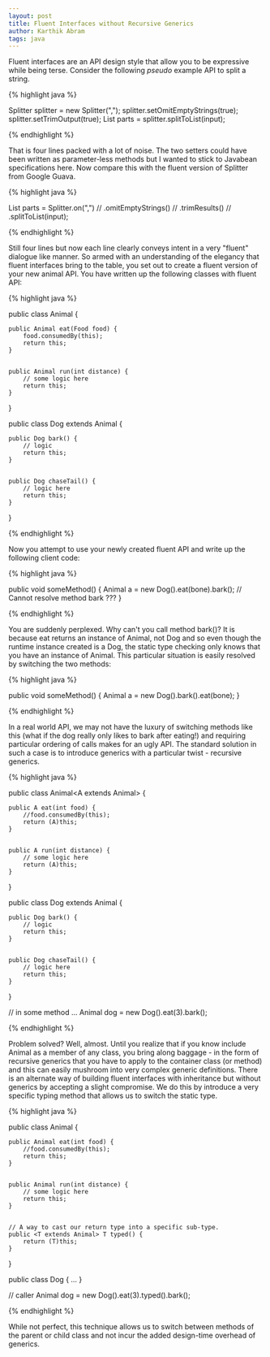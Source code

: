 ```yaml
---
layout: post
title: Fluent Interfaces without Recursive Generics
author: Karthik Abram
tags: java 
---
```


Fluent interfaces are an API design style that allow you to be expressive while being terse. Consider the following *pseudo* example API to split a string.

{% highlight java %}

Splitter splitter = new Splitter(",");
splitter.setOmitEmptyStrings(true);
splitter.setTrimOutput(true);
List<String> parts = splitter.splitToList(input);

{% endhighlight %}

That is four lines packed with a lot of noise. The two setters could have been written as parameter-less methods but I wanted to stick to Javabean specifications here. Now compare this with the fluent version of Splitter from Google Guava.

{% highlight java %}

List<String> parts = Splitter.on(",") //
	.omitEmptyStrings() //
	.trimResults() //
	.splitToList(input);

{% endhighlight %}

Still four lines but now each line clearly conveys intent in a very "fluent" dialogue like manner. So armed with an understanding of the elegancy that fluent interfaces bring to the table, you set out to create a fluent version of your new animal API. You have written up the following classes with fluent API:

{% highlight java %}

public class Animal {

    public Animal eat(Food food) {
        food.consumedBy(this);
        return this;
    }
    
    
    public Animal run(int distance) {
        // some logic here
        return this;
    }
}

public class Dog extends Animal {
    
    public Dog bark() {
        // logic
        return this;
    }
    
    
    public Dog chaseTail() {
        // logic here
        return this;
    }
}

{% endhighlight %}

Now you attempt to use your newly created fluent API and write up the following client code:

{% highlight java %}

public void someMethod() {
	Animal a = new Dog().eat(bone).bark(); // Cannot resolve method bark ???
}

{% endhighlight %}

You are suddenly perplexed. Why can't you call method bark()? It is because eat returns an instance of Animal, not Dog and so even though the runtime instance created is a Dog, the static type checking only knows that you have an instance of Animal. This particular situation is easily resolved by switching the two methods:

{% highlight java %}

public void someMethod() {
	Animal a = new Dog().bark().eat(bone);
}

{% endhighlight %}

In a real world API, we may not have the luxury of switching methods like this (what if the dog really only likes to bark after eating!) and requiring particular ordering of calls makes for an ugly API. The standard solution in such a case is to introduce generics with a particular twist - recursive generics.


{% highlight java %}

public class Animal<A extends Animal<A>> {

    public A eat(int food) {
        //food.consumedBy(this);
        return (A)this;
    }


    public A run(int distance) {
        // some logic here
        return (A)this;
    }
}

public class Dog extends Animal<Dog> {

    public Dog bark() {
        // logic
        return this;
    }


    public Dog chaseTail() {
        // logic here
        return this;
    }
}

// in some method ...
Animal<Dog> dog = new Dog().eat(3).bark();

{% endhighlight %}

Problem solved? Well, almost. Until you realize that if you know include Animal as a member of any class, you bring along baggage - in the form of recursive generics that you have to apply to the container class (or method) and this can easily mushroom into very complex generic definitions. There is an alternate way of building fluent interfaces with inheritance but without generics by accepting a slight compromise. We do this by introduce a very specific typing method that allows us to switch the static type.

{% highlight java %}

public class Animal {

    public Animal eat(int food) {
        //food.consumedBy(this);
        return this;
    }


    public Animal run(int distance) {
        // some logic here
        return this;
    }


    // A way to cast our return type into a specific sub-type.
    public <T extends Animal> T typed() {
        return (T)this;
    }
}

public class Dog {
	...
}

// caller
Animal dog = new Dog().eat(3).<Dog>typed().bark();

{% endhighlight %}

While not perfect, this technique allows us to switch between methods of the parent or child class and not incur the added design-time overhead of generics.

